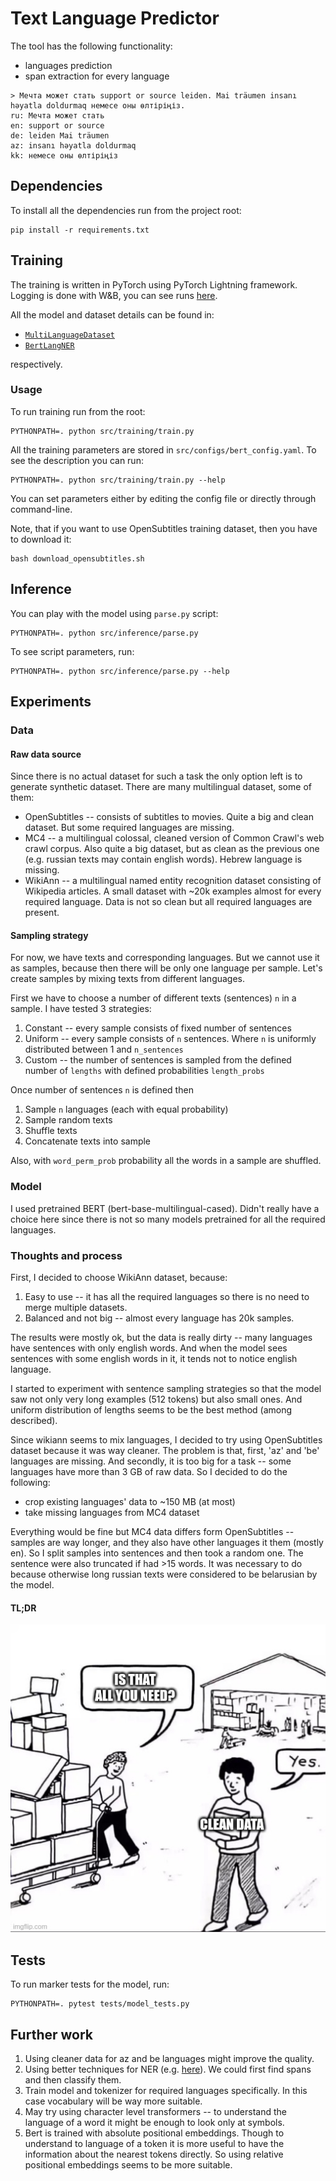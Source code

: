 # Text Language Predictor

The tool has the following functionality:
* languages prediction
* span extraction for every language

```
> Мечта может стать support or source leiden. Mai träumen insanı həyatla doldurmaq немесе оны өлтіріңіз.
ru: Мечта может стать
en: support or source
de: leiden Mai träumen
az: insanı həyatla doldurmaq
kk: немесе оны өлтіріңіз
```

## Dependencies
To install all the dependencies run from the project root:
```
pip install -r requirements.txt
```

## Training
The training is written in PyTorch using PyTorch Lightning framework. Logging is done with 
W&B, you can see runs [here](https://wandb.ai/falca/text-lang-predictor?workspace=user-falca).

All the model and dataset details can be found in:
* [`MultiLanguageDataset`](https://github.com/Mogreine/text-language-predictor/blob/main/src/training/dataset.py#L35)
* [`BertLangNER`](https://github.com/Mogreine/text-language-predictor/blob/main/src/training/model.py#L11)

respectively.

### Usage

To run training run from the root:
```
PYTHONPATH=. python src/training/train.py
```

All the training parameters are stored in `src/configs/bert_config.yaml`. To see the description
 you can run:
```
PYTHONPATH=. python src/training/train.py --help
```
You can set parameters either by editing the config file or directly through command-line.

Note, that if you want to use OpenSubtitles training dataset, then you have to download it:
```
bash download_opensubtitles.sh
```

## Inference
You can play with the model using `parse.py` script:
```
PYTHONPATH=. python src/inference/parse.py
```

To see script parameters, run:
```
PYTHONPATH=. python src/inference/parse.py --help
```

## Experiments
### Data
#### Raw data source
Since there is no actual dataset for such a task the only option left is to generate synthetic dataset. 
There are many multilingual dataset, some of them:
* OpenSubtitles -- consists of subtitles to movies. Quite a big and clean dataset. But some required languages are missing.
* MC4 -- a multilingual colossal, cleaned version of Common Crawl's web crawl corpus. Also quite a big dataset, but as clean as the previous one (e.g. russian texts may contain english words). Hebrew language is missing.
* WikiAnn -- a multilingual named entity recognition dataset consisting of Wikipedia articles. A small dataset with ~20k examples almost for every required language. Data is not so clean but all required languages are present.

#### Sampling strategy
For now, we have texts and corresponding languages. But we cannot use it as samples, because then there will be only one language per sample.
Let's create samples by mixing texts from different languages.

First we have to choose a number of different texts (sentences) `n` in a sample. I have tested 3 strategies:
1. Constant -- every sample consists of fixed number of sentences
2. Uniform -- every sample consists of `n` sentences. Where `n` is uniformly distributed between 1 and `n_sentences`
3. Custom -- the number of sentences is sampled from the defined number of `lengths` with defined probabilities `length_probs`

Once number of sentences `n` is defined then
1. Sample `n` languages (each with equal probability)
2. Sample random texts
3. Shuffle texts
4. Concatenate texts into sample

Also, with `word_perm_prob` probability all the words in a sample are shuffled.

### Model
I used pretrained BERT (bert-base-multilingual-cased). Didn't really have a choice here since there is not 
so many models pretrained for all the required languages. 

### Thoughts and process
First, I decided to choose WikiAnn dataset, because:
1. Easy to use -- it has all the required languages so there is no need to merge multiple datasets.
2. Balanced and not big -- almost every language has 20k samples.

The results were mostly ok, but the data is really dirty -- many languages have sentences with only english words. 
And when the model sees sentences with some english words in it, it tends not to notice english language.

I started to experiment with sentence sampling strategies so that the model saw not only very long examples (512 tokens) 
but also small ones. And uniform distribution of lengths seems to be the best method (among described). 

Since wikiann seems to mix languages, I decided to try using OpenSubtitles dataset because it was way cleaner. 
The problem is that, first, 'az' and 'be' languages are missing. And secondly, 
it is too big for a task -- some languages have more than 3 GB of raw data. So I decided to do the following:
* crop existing languages' data to ~150 MB (at most)
* take missing languages from MC4 dataset

Everything would be fine but MC4 data differs form OpenSubtitles -- samples are way longer, and they also have other languages it them (mostly en).
 So I split samples into sentences and then took a random one. The sentence were also truncated if had >15 words. 
It was necessary to do because otherwise long russian texts were considered to be belarusian by the model.

#### TL;DR
![](data/meme.jpg)
## Tests
To run marker tests for the model, run:
```
PYTHONPATH=. pytest tests/model_tests.py
```

## Further work
1. Using cleaner data for az and be languages might improve the quality. 
2. Using better techniques for NER (e.g. [here](https://arxiv.org/pdf/1910.11476v6.pdf)). We could first find spans and then classify them.
3. Train model and tokenizer for required languages specifically. In this case vocabulary will be way more suitable.
4. May try using character level transformers -- to understand the language of a word it might be enough to look only at symbols.
5. Bert is trained with absolute positional embeddings. Though to understand to language of a token it is more useful to have the information about the nearest tokens directly. So using relative positional embeddings seems to be more suitable.